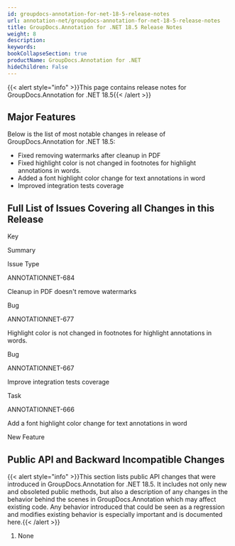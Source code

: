 ```yaml
---
id: groupdocs-annotation-for-net-18-5-release-notes
url: annotation-net/groupdocs-annotation-for-net-18-5-release-notes
title: GroupDocs.Annotation for .NET 18.5 Release Notes
weight: 8
description: 
keywords: 
bookCollapseSection: true
productName: GroupDocs.Annotation for .NET
hideChildren: False
---
```

{{< alert style="info" >}}This page contains release notes for GroupDocs.Annotation for .NET 18.5{{< /alert >}}

## Major Features

Below is the list of most notable changes in release of GroupDocs.Annotation for .NET 18.5:

*   Fixed removing watermarks after cleanup in PDF
*   Fixed highlight color is not changed in footnotes for highlight annotations in words.
*   Added a font highlight color change for text annotations in word
*   Improved integration tests coverage

## Full List of Issues Covering all Changes in this Release

Key

Summary

Issue Type

ANNOTATIONNET-684

Cleanup in PDF doesn't remove watermarks

Bug

ANNOTATIONNET-677

Highlight color is not changed in footnotes for highlight annotations in words.

Bug

ANNOTATIONNET-667

Improve integration tests coverage

Task

ANNOTATIONNET-666

Add a font highlight color change for text annotations in word

New Feature

## Public API and Backward Incompatible Changes

{{< alert style="info" >}}This section lists public API changes that were introduced in GroupDocs.Annotation for .NET 18.5. It includes not only new and obsoleted public methods, but also a description of any changes in the behavior behind the scenes in GroupDocs.Annotation which may affect existing code. Any behavior introduced that could be seen as a regression and modifies existing behavior is especially important and is documented here.{{< /alert >}}

1.  None
